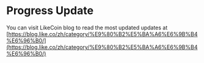 # Progress Update

You can visit LikeCoin blog to read the most updated updates at [https://blog.like.co/zh/category/%E9%80%B2%E5%BA%A6%E6%9B%B4%E6%96%B0/](https://blog.like.co/zh/category/%E9%80%B2%E5%BA%A6%E6%9B%B4%E6%96%B0/)
